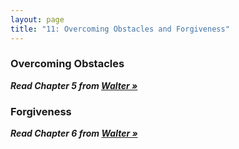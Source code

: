 ```yaml
---
layout: page
title: "11: Overcoming Obstacles and Forgiveness"
---
```


### Overcoming Obstacles

***Read Chapter 5 from [Walter »][walter]***

### Forgiveness

***Read Chapter 6 from [Walter »][walter]***

[walter]: http://0-proquest.safaribooksonline.com.library.cedarville.edu/book/web-design-and-development/9780133052954
